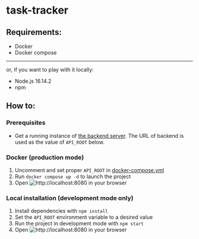 # task-tracker
## Requirements:
* Docker
* Docker compose

---
or, if you want to play with it locally:

* Node.js 16.14.2
* npm

## How to:
### Prerequisites
* Get a running instance of [the backend server](https://github.com/smthngslv/task-tracker-backend).
  The URL of backend is used as the value of `API_ROOT` below.
### Docker (production mode)
1. Uncomment and set proper `API_ROOT` in [docker-compose.yml](docker-compose.yml)
2. Run `docker compose up -d` to launch the project
3. Open ![http://localhost:8080](http://localhost:8080) in your browser

### Local installation (development mode only)
1. Install dependencies with `npm install`
2. Set the `API_ROOT` environment variable to a desired value
3. Run the project in development mode with `npm start`
4. Open ![http://localhost:8080](http://localhost:8080) in your browser
